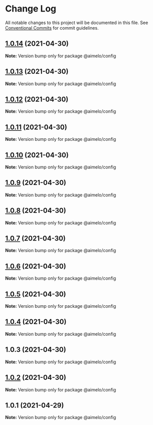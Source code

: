 # Change Log

All notable changes to this project will be documented in this file.
See [Conventional Commits](https://conventionalcommits.org) for commit guidelines.

## [1.0.14](https://github.com/aimelo-io/aimelo-nestjs/compare/@aimelo/config@1.0.13...@aimelo/config@1.0.14) (2021-04-30)

**Note:** Version bump only for package @aimelo/config





## [1.0.13](https://github.com/aimelo-io/aimelo-nestjs/compare/@aimelo/config@1.0.12...@aimelo/config@1.0.13) (2021-04-30)

**Note:** Version bump only for package @aimelo/config





## [1.0.12](https://github.com/aimelo-io/aimelo-nestjs/compare/@aimelo/config@1.0.11...@aimelo/config@1.0.12) (2021-04-30)

**Note:** Version bump only for package @aimelo/config





## [1.0.11](https://github.com/aimelo-io/aimelo-nestjs/compare/@aimelo/config@1.0.10...@aimelo/config@1.0.11) (2021-04-30)

**Note:** Version bump only for package @aimelo/config





## [1.0.10](https://github.com/aimelo-io/aimelo-nestjs/compare/@aimelo/config@1.0.9...@aimelo/config@1.0.10) (2021-04-30)

**Note:** Version bump only for package @aimelo/config





## [1.0.9](https://github.com/aimelo-io/aimelo-nestjs/compare/@aimelo/config@1.0.8...@aimelo/config@1.0.9) (2021-04-30)

**Note:** Version bump only for package @aimelo/config





## [1.0.8](https://github.com/aimelo-io/aimelo-nestjs/compare/@aimelo/config@1.0.7...@aimelo/config@1.0.8) (2021-04-30)

**Note:** Version bump only for package @aimelo/config





## [1.0.7](https://github.com/aimelo-io/aimelo-nestjs/compare/@aimelo/config@1.0.6...@aimelo/config@1.0.7) (2021-04-30)

**Note:** Version bump only for package @aimelo/config





## [1.0.6](https://github.com/aimelo-io/aimelo-nestjs/compare/@aimelo/config@1.0.5...@aimelo/config@1.0.6) (2021-04-30)

**Note:** Version bump only for package @aimelo/config





## [1.0.5](https://github.com/aimelo-io/aimelo-nestjs/compare/@aimelo/config@1.0.4...@aimelo/config@1.0.5) (2021-04-30)

**Note:** Version bump only for package @aimelo/config





## [1.0.4](https://github.com/aimelo-io/aimelo-nestjs/compare/@aimelo/config@1.0.3...@aimelo/config@1.0.4) (2021-04-30)

**Note:** Version bump only for package @aimelo/config





## 1.0.3 (2021-04-30)

**Note:** Version bump only for package @aimelo/config





## [1.0.2](https://github.com/aimelo-io/aimelo-nestjs/compare/@aimelo/config@1.0.1...@aimelo/config@1.0.2) (2021-04-30)

**Note:** Version bump only for package @aimelo/config





## 1.0.1 (2021-04-29)

**Note:** Version bump only for package @aimelo/config
